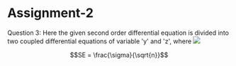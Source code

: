# Assignment-2

Question 3:
Here the given second order differential equation is divided into two coupled differential equations of variable 'y' and 'z', where 
<img src="https://latex.codecogs.com/gif.latex?O_t=\text { Onset event at time bin } t " /> 


```math
SE = \frac{\sigma}{\sqrt{n}}
```
